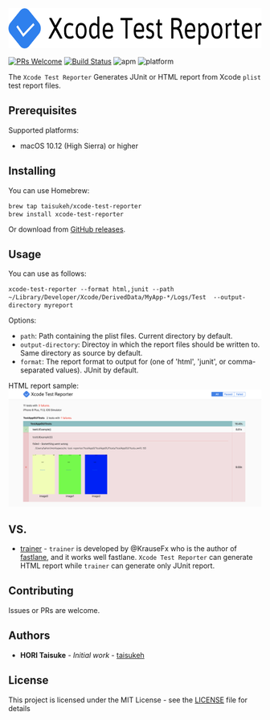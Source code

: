 <div align="center"><img src="./Sources/Lib/Html/XcodeTestReporter.svg" height="80px"></div>

[![PRs Welcome](https://img.shields.io/badge/PRs-welcome-brightgreen.svg?style=flat)](http://makeapullrequest.com)
[![Build Status](https://travis-ci.org/taisukeh/xcode-test-reporter.svg?branch=master)](https://travis-ci.org/taisukeh/xcode-test-reporter)
![apm](https://img.shields.io/apm/l/vim-mode.svg)
![platform](https://img.shields.io/badge/platform-macOS-lightgrey.svg)

The `Xcode Test Reporter` Generates JUnit or HTML report from Xcode `plist` test report files.

## Prerequisites

Supported platforms:
- macOS 10.12 (High Sierra) or higher

## Installing

You can use Homebrew:
```
brew tap taisukeh/xcode-test-reporter
brew install xcode-test-reporter
```

Or download from [GitHub releases](https://github.com/taisukeh/xcode-test-reporter/releases).

## Usage

You can use as follows:
```
xcode-test-reporter --format html,junit --path ~/Library/Developer/Xcode/DerivedData/MyApp-*/Logs/Test  --output-directory myreport
```

Options:
- `path`: Path containing the plist files. Current directory by default.
- `output-directory`: Directoy in which the report files should be written to.  Same directory as source by default.
- `format`: The report format to output for (one of 'html', 'junit', or comma-separated values). JUnit by default.


HTML report sample:
![image](assets/html_demo.png)

## VS.

- [trainer](https://github.com/KrauseFx/trainer) - `trainer` is developed by @KrauseFx who is the author of [fastlane](https://github.com/KrauseFx/trainer), and it works well fastlane. `Xcode Test Reporter` can generate HTML report while `trainer` can generate only JUnit report.

## Contributing

Issues or PRs are welcome.

## Authors

* **HORI Taisuke** - *Initial work* - [taisukeh](https://github.com/taisukeh)

## License

This project is licensed under the MIT License - see the [LICENSE](LICENSE) file for details
